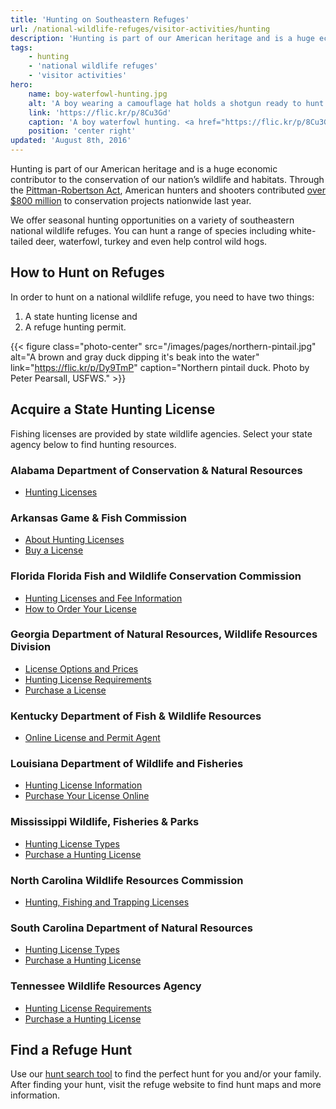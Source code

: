 ```yaml
---
title: 'Hunting on Southeastern Refuges'
url: /national-wildlife-refuges/visitor-activities/hunting
description: 'Hunting is part of our American heritage and is a huge economic contributor to the conservation of our nation’s wildlife and habitats. We offer seasonal hunting opportunities on a variety of southeastern national wildlife refuges. You can hunt a range of species including white-tailed deer, waterfowl, turkey and even help control wild hogs.'
tags:
    - hunting
    - 'national wildlife refuges'
    - 'visitor activities'
hero:
    name: boy-waterfowl-hunting.jpg
    alt: 'A boy wearing a camouflage hat holds a shotgun ready to hunt waterfowl'
    link: 'https://flic.kr/p/8Cu3Gd'
    caption: 'A boy waterfowl hunting. <a href="https://flic.kr/p/8Cu3Gd">Photo</a> by Tina Shaw, USFWS.'
    position: 'center right'
updated: 'August 8th, 2016'
---
```


Hunting is part of our American heritage and is a huge economic contributor to the conservation of our nation’s wildlife and habitats. Through the [Pittman-Robertson Act](http://wsfrprograms.fws.gov/Subpages/GrantPrograms/WR/WR_Act.htm), American hunters and shooters contributed [over $800 million](http://wsfrprograms.fws.gov/Subpages/GrantPrograms/WR/WRFinalApportionment2015.pdf) to conservation projects nationwide last year.

We offer seasonal hunting opportunities on a variety of southeastern national wildlife refuges. You can hunt a range of species including white-tailed deer, waterfowl, turkey and even help control wild hogs.

## How to Hunt on Refuges

In order to hunt on a national wildlife refuge, you need to have two things:

1. A state hunting license and
2. A refuge hunting permit.

{{< figure class="photo-center" src="/images/pages/northern-pintail.jpg" alt="A brown and gray duck dipping it's beak into the water" link="https://flic.kr/p/Dy9TmP" caption="Northern pintail duck. Photo by Peter Pearsall, USFWS." >}}

## Acquire a State Hunting License

Fishing licenses are provided by state wildlife agencies. Select your state agency below to find hunting resources.

### Alabama Department of Conservation & Natural Resources
- [Hunting Licenses](http://www.outdooralabama.com/hunting-license)

### Arkansas Game & Fish Commission
- [About Hunting Licenses](http://www.agfc.com/licenses/Pages/LicensesHunting.aspx)
- [Buy a License](http://www.agfc.com/licenses/Pages/LicensesBuy.aspx)

### Florida Florida Fish and Wildlife Conservation Commission
- [Hunting Licenses and Fee Information](http://myfwc.com/license/recreational/hunting/)
- [How to Order Your License](http://myfwc.com/license/recreational/how-to-order/)

### Georgia Department of Natural Resources, Wildlife Resources Division
- [License Options and Prices](http://www.georgiawildlife.com/licenses-permits-passes#Recreational_Licenses_and_Passes)
- [Hunting License Requirements](http://www.eregulations.com/georgia/hunting/license-requirements/)
- [Purchase a License](https://www.gooutdoorsgeorgia.com/)

### Kentucky Department of Fish & Wildlife Resources
- [Online License and Permit Agent](https://app.fw.ky.gov/license/waonlinefront.aspx)

### Louisiana Department of Wildlife and Fisheries
- [Hunting License Information](http://www.wlf.louisiana.gov/licenses/hunting-licenses)
- [Purchase Your License Online](https://www.la.wildlifelicense.com/start.php)

### Mississippi Wildlife, Fisheries & Parks
- [Hunting License Types](http://www.mdwfp.com/license/hunting-license.aspx)
- [Purchase a Hunting License](https://www.ms.gov/mdwfp/hunting_fishing/)

### North Carolina Wildlife Resources Commission
- [Hunting, Fishing and Trapping Licenses](http://www.ncwildlife.org/Licensing/HuntingFishingTrappingLicenses.aspx)

### South Carolina Department of Natural Resources
- [Hunting License Types](http://www.dnr.sc.gov/licenses/huntinglicense.html)
- [Purchase a Hunting License](https://dnrlicensing.sc.gov/dnrlicensingsales/salescategories.aspx)

### Tennessee Wildlife Resources Agency
- [Hunting License Requirements](https://www.tn.gov/twra/article/hunting-license-requirements)
- [Purchase a Hunting License](https://www1.tn.wildlifelicense.com/start.php)

## Find a Refuge Hunt

Use our [hunt search tool](https://www.fws.gov/refuges/hunting/) to find the perfect hunt for you and/or your family. After finding your hunt, visit the refuge website to find hunt maps and more information.
